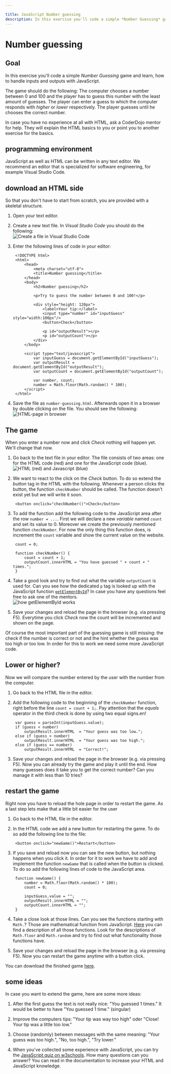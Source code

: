 ```yaml
---

title: JavaScript Number guessing
description: In this exercise you'll code a simple *Number Guessing* game and learn, how to handle inputs and outputs with JavaScript.
---
```


# Number guessing

## Goal

In this exercise you'll code a simple *Number Guessing* game and learn, how to handle inputs and outputs with JavaScript.

The game should do the following: The computer chooses a number between 0 and 100 and the player has to guess this number with the least amount of guesses.
The player can enter a guess to which the computer responds with *higher* or *lower* respectively. The player guesses until he chooses the correct number. 

In case you have no experience at all with HTML, ask a CoderDojo mentor for help. They will explain the HTML basics to you or point you to another exercise for the basics.

## programming environment

JavaScript as well as HTML can be written in any text editor. 
We recommend an editor that is specialized for software engineering, for example Visual Studio Code. 

## download an HTML side

So that you don't have to start from scratch, you are provided with a skeletal structure. 

1. Open your text editor.

2. Create a new text file. In *Visual Studio Code* you should do the following: <br/>![Create a file in Visual Studio Code](javascript-number-guessing/code-neue-datei.png)

3. Enter the following lines of code in your editor:

        <!DOCTYPE html>
        <html>
        	<head>
        		<meta charset="utf-8">
        		<title>Number guessing</title>
        	</head>
        	<body>
        		<h2>Number guessing</h2>
        		
        		<p>Try to guess the number between 0 and 100!</p>
        		
        		<div style="height: 120px">
        			<label>Your tip:</label>
        			<input type="number" id="inputGuess" style="width:100px"/>
        			<button>Check</button>
        			
        			<p id="outputResult"></p>
        			<p id="outputCount"></p>
        		</div>
        	</body>
        	
        	<script type="text/javascript">
        		var inputGuess = document.getElementById("inputGuess");
        		var outputResult = document.getElementById("outputResult");
        		var outputCount = document.getElementById("outputCount");
        		
        		var number, count;
        		number = Math.floor(Math.random() * 100);
        	</script>
        </html>

4. Save the file as `number-guessing.html`. Afterwards open it in a browser by double clicking on the file. You should see the following:<br/>
![HTML-page in browser](javascript-number-guessing/html-seite.png)

## The game

When you enter a number now and click *Check* nothing will happen yet. We'll change that now. 

1. Go back to the text file in your editor. 
The file consists of two areas: one for the HTML code (red) and one for the JavaScript code (blue). <br/>
![HTML (red) and Javascript (blue)](javascript-number-guessing/html-javascript.png)

2. We want to react to the click on the *Check* button. To do so extend the *button* tag in the HTML with the following. 
Whenever a person clicks the button, the function `checkNumber` should be called. The function doesn't exist yet but we will write it soon. 

        <button onclick="checkNumber()">Check</button>

3. To add the function add the following code to the JavaScript area after the row `number = ...`. First we will declare a new *variable* named `count` and set its value to 0.
Moreover we create the previously mentioned function `checkNumber`. For now the only thing this function does, is increment the `count` variable and show the current value on the website.

        count = 0;
    
        function checkNumber() {
    		count = count + 1;
    		outputCount.innerHTML = "You have guessed " + count + " times.";
        }

4. Take a good look and try to find out what the variable `outputCount` is used for. 
Can you see how the dedicated `p` tag is looked up with the JavaScript function [`getElementById`](http://www.w3schools.com/jsref/met_doc_getelementbyid.asp)?
In case you have any questions feel free to ask one of the mentors.<br/>
![how getElementById works](javascript-number-guessing/getElementById.png)

5. Save your changes and reload the page in the browser (e.g. via pressing F5). Everytime you click *Check* now the count will be incremented and shown on the page.
	
Of course the most important part of the guessing game is still missing: the check if the number is correct or not and the hint whether the guess was too high or too low.
In order for this to work we need some more JavaScript code.

## Lower or higher?

Now we will compare the number entered by the user with the number from the computer. 

1. Go back to the HTML file in the editor. 

2. Add the following code to the beginning of the `checkNumber` function, right before the line `count = count + 1;`. 
Pay attention that the *equals* operator in the third check is done by using two equal signs.en!

        var guess = parseInt(inputGuess.value);			
        if (guess < number)
            outputResult.innerHTML  = "Your guess was too low.";
        else if (guess > number)
            outputResult.innerHTML  = "Your guess was too high.";
        else if (guess == number)
            outputResult.innerHTML  = "Correct!";		

5. Save your changes and reload the page in the browser (e.g. via pressing F5). Now you can already try the game and play it until the end. 
How many guesses does it take you to get the correct number? Can you manage it with less than 10 tries?
 
## restart the game

Right now you have to reload the hole page in order to restart the game. As a last step lets make that a little bit easier for the user

1. Go back to the HTML file in the editor. 

2. In the HTML code we add a new button for restarting the game. To do so add the following line to the file:

        <button onclick="newGame()">Restart</button>

3. If you save and reload now you can see the new button, but nothing happens when you click it. In order for it to work we have to add and implement the function `newGame`
that is called when the button is clicked. To do so add the following lines of code to the JavaScript area.

        function newGame() {
            number = Math.floor(Math.random() * 100);
            count = 0;
    	
            inputGuess.value = "";
            outputResult.innerHTML = "";
            outputCount.innerHTML = "";
        }
	
4. Take a close look at those lines. Can you see the functions starting with `Math.`? Those are mathematical function from JavaScript. 
[Here](http://www.w3schools.com/jsref/jsref_obj_math.asp) you can find a description of all those functions. 
Look for the descriptions of `Math.floor` and `Math.random` and try to find out what functionality those functions have.

5. Save your changes and reload the page in the browser (e.g. via pressing F5). Now you can restart the game anytime with a button click.

You can download the finished game [here](javascript-number-guessing/zahlen-raten-final.html).

## some ideas

In case you want to extend the game, here are some more ideas:

1. After the first guess the text is not really nice: "You guessed 1 times." It would be better to have "You guessed 1 time." (singular)

2. Improve the computers tips: "Your tip was way too high" oder "Close! Your tip was a little too low."

3. Choose (randomly) between messages with the same meaning: "Your guess was too high.", "No, too high.", "Try lower."

4. When you've collected some experience with JavaScript, you can try the [JavaScript quiz on w3schools](http://www.w3schools.com/js/js_quiz.asp). 
How many questions can you answer? You can read in the documentation to increase your HTML and JavaScript knowledge. 
